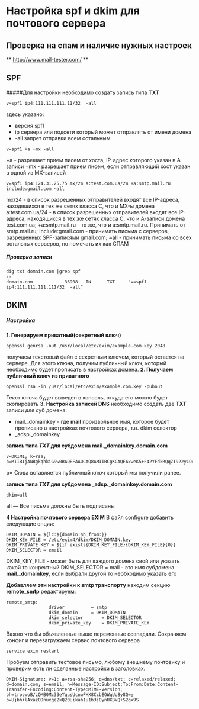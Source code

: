 Настройка **spf** и **dkim** для почтового сервера
=
## Проверка на спам и наличие нужных настроек
 ** http://www.mail-tester.com/ **
 
## SPF
#####Для настройки необходимо создать запись типа **TXT**
```
v=spf1 ip4:111.111.111.11/32  -all

```
здесь указано:
* версия spf1
* ip сервера или подсети который может отправлять от имени домена
* -all запрет отправки всем остальным
```
v=spf1 +a +mx -all
```
+a - разрешает прием писем от хоста, IP-адрес которого указан в A-записи
+mx -  разрешает прием писем, если отправляющий хост указан в одной из MX-записей
```
v=spf1 ip4:124.31.25.75 mx/24 a:test.com.ua/24 +a:smtp.mail.ru include:gmail.com ~all
```
mx/24 - в список разрешенных отправителей входят все IP-адреса, находящихся в тех же сетях класса С, что и MX-ы домена
a:test.com.ua/24 - в список разрешенных отправителей входят все IP-адреса, находящихся в тех же сетях класса С, что и А-записи домена test.com.ua;
+a:smtp.mail.ru - то же, что и a:smtp.mail.ru. Принимать от smtp.mail.ru;
include:gmail.com - принимать письма с серверов, разрешенных SPF-записями gmail.com;
~all - принимать письма со всех остальных серверов, но помечать их как СПАМ
##### Проверка записи
```
dig txt domain.com |grep spf
--
domain.com.           36908   IN      TXT     "v=spf1 ip4:111.111.111.111/32  -all"
```

## DKIM
##### Настройка
**1. Генерируем приватный(секретный ключ)**
```
openssl genrsa -out /usr/local/etc/exim/example.com.key 2048
```
получаем текстовый файл с секретным ключем, который остается на сервере.
Для этого ключа, получим публичный ключ, который необходимо будет прописать в настройках домена.
**2.  Получаем публичный ключ из приватного**
```
openssl rsa -in /usr/local/etc/exim/example.com.key -pubout
```
Текст ключа будет выведен в консоль, откуда его можно будет скопировать
**3. Настройка записей DNS**
необходимо создать две **TXT** записи для cуб домена:
- mail._domainkey - где **mail** произвольное имя, которое будет прописано в настройках почтового сервера, т.н. dkim селектор
- _adsp._domainkey 

**запись типа _TXT_ для субдомена mail._domainkey.domain.com**
```
v=DKIM1; k=rsa; p=MIIBIjANBgkqhkiG9w0BAQEFAAOCAQ8AMIIBCgKCAQEAxweK5+F42YFdkRQqZI922yCQc68pdgWUhYr7CSeCxcQ5P10oKi2mXtYxOOKmeA7NExY6U5jrGEJ6gyrBfsJPUp25PwApbpGZ+cIRB2/N3KcevEfiOVyyO7f7WduM+jmz69nyLozWO7QM2QjCCxWx6aKZm
```
p= Сюда вставляется публичный ключ который мы получили ранее.

**запись типа _TXT_ для субдомена _adsp._domainkey.domain.com**
```
dkim=all
```
all — Все письма должны быть подписаны

**4 Настройка почтового сервера EXIM**
В файл configure добавить следующие опции:
```
DKIM_DOMAIN = ${lc:${domain:$h_from:}}
DKIM_KEY_FILE = /etc/exim4/dkim/DKIM_DOMAIN.key
DKIM_PRIVATE_KEY = ${if exists{DKIM_KEY_FILE}{DKIM_KEY_FILE}{0}}
DKIM_SELECTOR = email
```
DKIM_KEY_FILE - может быть для каждого домена свой или указать какой то конректный
DKIM_SELECTOR = mail - это имя субдомена **mail._domainkey**, если выбрали другой то необходимо указать его

**Добавляем эти настройки к smtp транспорту**
находим секцию **remote_smtp**
редактируем:
``` 
remote_smtp:
                driver 			= smtp
                dkim_domain		= DKIM_DOMAIN
                dkim_selector		= DKIM_SELECTOR
                dkim_private_key	= DKIM_PRIVATE_KEY
```
Важно что бы объявленные выше переменные совпадали.
Сохраняем конфиг и перезагружаем сервис почтового сервера
```
service exim restart
```

Пробуем отправить тестовое письмо, любому внешнему почтовику и проверим есть ли сделанные настройки  в заголовках. 
```
DKIM-Signature: v=1; a=rsa-sha256; q=dns/txt; c=relaxed/relaxed; d=domain.com; s=email; h=Message-ID:Subject:To:From:Date:Content-Transfer-Encoding:Content-Type:MIME-Version; bh=trocwoB/zQMB0Mc33eYqusUcnwFHX8CcbEOWqUo8y8Q=; b=Ujbh+lAxazODnuxge2kQ20UikahIu1h3jOynHXBVQ+S2gx9S
```